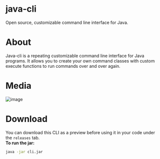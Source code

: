 # java-cli
Open source, customizable command line interface for Java.

# About
Java-cli is a repeating customizable command line interface for Java programs. It allows you to create your own command classes with custom execute functions to run commands over and over again.

# Media
![image](https://user-images.githubusercontent.com/71285258/181384284-02e78c77-007f-4215-86a0-f4b8602de50c.png)

# Download
You can download this CLI as a preview before using it in your code under the `releases` tab.<br />
**To run the jar:**
``` bash
java -jar cli.jar
```
